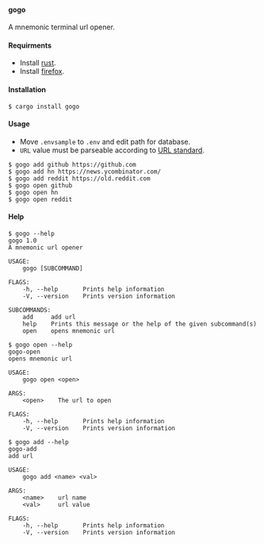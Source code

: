 #### gogo

A mnemonic terminal url opener.

#### Requirments

- Install [rust](https://www.rust-lang.org/tools/install).
- Install [firefox](https://www.mozilla.org/en-US/firefox/new/).

#### Installation

```
$ cargo install gogo
```

#### Usage

- Move `.envsample` to `.env` and edit path for database.
- `URL` value must be parseable according to [URL standard](https://url.spec.whatwg.org/).

```
$ gogo add github https://github.com
$ gogo add hn https://news.ycombinator.com/
$ gogo add reddit https://old.reddit.com
$ gogo open github
$ gogo open hn
$ gogo open reddit
```

#### Help

```
$ gogo --help
gogo 1.0
A mnemonic url opener

USAGE:
    gogo [SUBCOMMAND]

FLAGS:
    -h, --help       Prints help information
    -V, --version    Prints version information

SUBCOMMANDS:
    add     add url
    help    Prints this message or the help of the given subcommand(s)
    open    opens mnemonic url
```

```
$ gogo open --help
gogo-open 
opens mnemonic url

USAGE:
    gogo open <open>

ARGS:
    <open>    The url to open

FLAGS:
    -h, --help       Prints help information
    -V, --version    Prints version information
```

```
$ gogo add --help
gogo-add 
add url

USAGE:
    gogo add <name> <val>

ARGS:
    <name>    url name
    <val>     url value

FLAGS:
    -h, --help       Prints help information
    -V, --version    Prints version information
```
